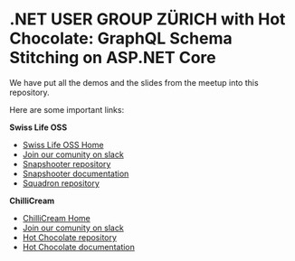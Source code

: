 # .NET USER GROUP ZÜRICH with Hot Chocolate: GraphQL Schema Stitching on ASP.NET Core

We have put all the demos and the slides from the meetup into this repository.

Here are some important links:

**Swiss Life OSS**

- [Swiss Life OSS Home](https://swisslife-oss.github.io)
- [Join our comunity on slack](https://join.slack.com/t/swisslife-oss/shared_invite/enQtNzk1ODI1NTAyNjExLTJmM2I2ODMxZjk4ZjBhYWIzY2U3YmI1ZGU3YmVjZGI0ZjA3MDllZGYwOGMxNjAwYTExMmFiMTQwMjhmNjY5ZTY)
- [Snapshooter repository](https://github.com/SwissLife-OSS/snapshooter)
- [Snapshooter documentation](https://swisslife-oss.github.io/snapshooter/)
- [Squadron repository](https://github.com/SwissLife-OSS/squadron)

**ChilliCream**

- [ChilliCream Home](https://chillicream.com)
- [Join our comunity on slack](https://join.slack.com/t/hotchocolategraphql/shared_invite/enQtNTA4NjA0ODYwOTQ0LTViMzA2MTM4OWYwYjIxYzViYmM0YmZhYjdiNzBjOTg2ZmU1YmMwNDZiYjUyZWZlMzNiMTk1OWUxNWZhMzQwY2Q)
- [Hot Chocolate repository](http://github.com/chillicream/hotchocolate)
- [Hot Chocolate documentation](https://hotchocolate.io)
